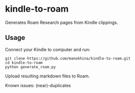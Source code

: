 # kindle-to-roam
Generates Roam Research pages from Kindle clippings.

## Usage
Connect your Kindle to computer and run:
```
git clone https://github.com/manokhina/kindle-to-roam.git
cd kindle-to-roam
python generate_roam.py
```
Upload resulting markdown files to Roam.

Known issues: (near)-duplicates